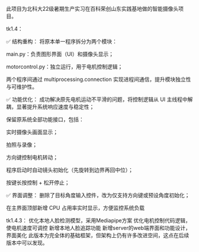 此项目为北科大22级暑期生产实习在百科荣创山东实践基地做的智能摄像头项目。

tk1.4：

✅ 结构重构：
将原本单一程序拆分为两个模块：

main.py：负责图形界面（UI）和摄像头显示；

motorcontrol.py：独立运行，用于电机控制逻辑；

两个程序间通过 multiprocessing.connection 实现进程间通信，提升模块独立性与可维护性。

✅ 功能优化：
成功解决原先电机运动不平滑的问题，将控制逻辑从 UI 主线程中解耦，显著提升系统响应速度与稳定性；

保留原系统全部功能接口，包括：

实时摄像头画面显示；

拍照与录像；

方向键控制电机转动；

程序启动时自动镜头初始化（先旋转到边界再回中位）；

按键长按控制 + 松开停止；

✅ 界面调整：
删除了目标角度输入控件，改为仅支持方向键或预设角度初始化；

在主界面顶部新增 CPU 占用率实时显示，方便监控系统负载

tk1.4.3：
优化本地人脸检测模型，采用Mediapipe方案
优化电机控制代码逻辑，使电机速度可调控
新增本地人脸追踪功能
新增server的web端界面和功能设计，界面美化
此版本为完全体的基础框架，但架构上仍有许多改进空间，这点在后续版本中可以发现。
